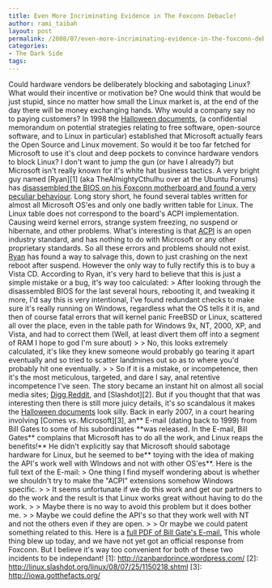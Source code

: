 ```yaml
---
title: Even More Incriminating Evidence in The Foxconn Debacle!
author: rami_taibah
layout: post
permalink: /2008/07/even-more-incriminating-evidence-in-the-foxconn-debacle/
categories:
- The Dark Side
tags: 
---
```

Could hardware vendors be deliberately blocking and sabotaging Linux? What would their incentive or motivation be? One would think that would be just stupid, since no matter how small the Linux market is, at the end of the day there will be money exchanging hands. Why would a company say no to paying customers?
In 1998 the [Halloween documents](http://www.catb.org/~esr/halloween/), (a confidential memorandum on potential strategies relating to free software, open-source software, and to Linux in particular) established that Microsoft actually fears the Open Source and Linux movement. So would it be too far fetched for Microsoft to use it's clout and deep pockets to convince hardware vendors to block Linux? I don't want to jump the gun (or have I already?) but Microsoft isn't really known for it's white hat business tactics.
A very bright guy named \[Ryan\]\[1\] (aka TheAlmightyCthulhu over at the Ubuntu Forums) has [disassembled the BIOS on his Foxconn motherboard and found a very peculiar behaviour](http://ubuntu-virginia.ubuntuforums.org/showthread.php?t=869249). Long story short, he found several tables written for almost all Microsoft OS'es and only one badly written table for Linux. The Linux table does not correspond to the board's ACPI implementation. Causing weird kernel errors, strange system freezing, no suspend or hibernate, and other problems. What's interesting is that [ACPI](http://en.wikipedia.org/wiki/Advanced_Configuration_and_Power_Interface) is an open industry standard, and has nothing to do with Microsoft or any other proprietary standards. So all these errors and problems should not exist.
[Ryan](http://izanbardprince.wordpress.com/) has found a way to salvage this, down to just crashing on the next reboot after suspend. However the only way to fully rectify this is to buy a Vista CD. According to Ryan, it's very hard to believe that this is just a simple mistake or a bug, it's way too calculated:
\> After looking through the disassembled BIOS for the last several hours, rebooting it, and tweaking it more, I'd say this is very intentional, I've found redundant checks to make sure it's really running on Windows, regardless what the OS tells it it is, and then of course fatal errors that will kernel panic FreeBSD or Linux, scattered all over the place, even in the table path for Windows 9x, NT, 2000, XP, and Vista, and had to correct them (Well, at least divert them off into a segment of RAM I hope to god I'm sure about)
\> 
\> No, this looks extremely calculated, it's like they knew someone would probably go tearing it apart eventually and so tried to scatter landmines out so as to where you'd probably hit one eventually.
\> 
\> So if it is a mistake, or incompetence, then it's the most meticulous, targeted, and dare I say, anal retentive incompetence I've seen.
The story became an instant hit on almost all social media sites; [Digg](http://digg.com/linux_unix/Foxconn_deliberately_sabotaging_their_BIOS_to_destroy_Linux),[Reddit](http://www.reddit.com/comments/6tcv8/foxconn_deliberately_sabotaging_their_bios_to/), and \[Slashdot\]\[2\]. But if you thought that that was interesting then there is still more juicy details, it's so scandalous it makes the [Halloween documents](http://www.catb.org/~esr/halloween/) look silly.
Back in early 2007, in a court hearing involving \[Comes vs. Microsoft\]\[3\], an\*\* E-mail (dating back to 1999) from Bill Gates to some of his subordinates \*\*was released. In the E-mail, Bill Gates\*\* complains that Microsoft has to do all the work, and Linux reaps the benefits!\*\* He didn't explicitly say that Microsoft should sabotage hardware for Linux, but he seemed to be\*\* toying with the idea of making the API's work well with WIndows and not with other OS'es\*\*. Here is the full text of the E-mail:
\> One thing I find myself wondering about is whether we shouldn't try to make the "ACPI" extensions somehow Windows specific.
\> 
\> It seems unfortunate if we do this work and get our partners to do the work and the result is that Linux works great without having to do the work.
\> 
\> Maybe there is no way to avoid this problem but it does bother me.
\> 
\> Maybe we could define the API's so that they work well with NT and not the others even if they are open.
\> 
\> Or maybe we could patent something related to this.
Here is a [full PDF of Bill Gate's E-mail.](http://iowa.gotthefacts.org/011607/3000/PX03020.pdf)
This whole thing blew up today, and we have not yet got an official response from Foxconn. But I believe it's way too convenient for both of these two incidents to be independant!
\[1\]: http://izanbardprince.wordpress.com/
\[2\]: http://linux.slashdot.org/linux/08/07/25/1150218.shtml
\[3\]: http://iowa.gotthefacts.org/